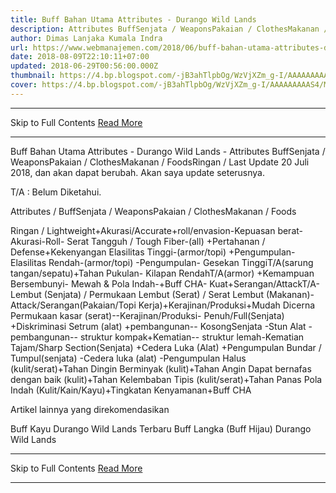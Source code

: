 ```yaml
---
title: Buff Bahan Utama Attributes - Durango Wild Lands
description: Attributes BuffSenjata / WeaponsPakaian / ClothesMakanan / FoodsRingan /
author: Dimas Lanjaka Kumala Indra
url: https://www.webmanajemen.com/2018/06/buff-bahan-utama-attributes-durango.html
date: 2018-08-09T22:10:11+07:00
updated: 2018-06-29T00:56:00.000Z
thumbnail: https://4.bp.blogspot.com/-jB3ahTlpbOg/WzVjXZm_g-I/AAAAAAAAAS4/MTfdRe9Dcm8MoF6krkWY_d3iciZPaj4VACLcBGAs/s1600/FB_IMG_15302253070912946.jpg
cover: https://4.bp.blogspot.com/-jB3ahTlpbOg/WzVjXZm_g-I/AAAAAAAAAS4/MTfdRe9Dcm8MoF6krkWY_d3iciZPaj4VACLcBGAs/s1600/FB_IMG_15302253070912946.jpg
---
```


<hr/> Skip to Full Contents <a href="https://www.webmanajemen.com/2018/06/buff-bahan-utama-attributes-durango.html" rel="follow" class="button" id="read-more">Read More</a> <hr/> Buff Bahan Utama Attributes - Durango Wild Lands - Attributes BuffSenjata / WeaponsPakaian / ClothesMakanan / FoodsRingan / Last Update 20 Juli 2018, dan akan dapat berubah. Akan saya update seterusnya.

T/A : Belum Diketahui. 


Attributes / BuffSenjata / WeaponsPakaian / ClothesMakanan / Foods

Ringan / Lightweight+Akurasi/Accurate+roll/envasion-Kepuasan
berat-Akurasi-Roll-
Serat Tangguh / Tough Fiber-(all) +Pertahanan / Defense+Kekenyangan
Elasilitas Tinggi-(armor/topi) +Pengumpulan-
Elasilitas Rendah-(armor/topi) -Pengumpulan-
Gesekan TinggiT/A(sarung tangan/sepatu)+Tahan Pukulan-
Kilapan RendahT/A(armor) +Kemampuan Bersembunyi-
Mewah & Pola Indah-+Buff CHA-
Kuat+Serangan/AttackT/A-
Lembut (Senjata) / Permukaan Lembut (Serat) / Serat Lembut (Makanan)-Attack/Serangan(Pakaian/Topi Kerja)+Kerajinan/Produksi+Mudah Dicerna
Permukaan kasar (serat)--Kerajinan/Produksi-
Penuh/Full(Senjata) +Diskriminasi Setrum
(alat) +pembangunan--
KosongSenjata -Stun
Alat -pembangunan--
struktur kompak+Kematian--
struktur lemah-Kematian
Tajam/Sharp Section(Senjata) +Cedera Luka 
 (Alat) +Pengumpulan
Bundar / Tumpul(senjata) -Cedera luka
(alat) -Pengumpulan
Halus (kulit/serat)+Tahan Dingin
Berminyak (kulit)+Tahan Angin
Dapat bernafas dengan baik (kulit)+Tahan Kelembaban
Tipis (kulit/serat)+Tahan Panas
Pola Indah (Kulit/Kain/Kayu)+Tingkatan Kenyamanan+Buff CHA


Artikel lainnya yang direkomendasikan
 
Buff Kayu Durango Wild Lands Terbaru
 Buff Langka (Buff Hijau) Durango Wild Lands <hr/> Skip to Full Contents <a href="https://www.webmanajemen.com/2018/06/buff-bahan-utama-attributes-durango.html" rel="follow" class="button" id="read-more">Read More</a> <hr/>